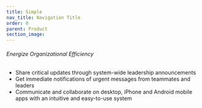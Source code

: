 ```yaml
---
title: Simple
nav_title: Navigation Title
order: 0
parent: Product
section_image:
---
```



###### Energize Organizational Efficiency

* Share critical updates through system-wide leadership announcements&nbsp;
* Get immediate notifications of urgent messages from teammates and leaders&nbsp;
* Communicate and collaborate on desktop, iPhone and Android mobile apps with an intuitive and easy-to-use system&nbsp;